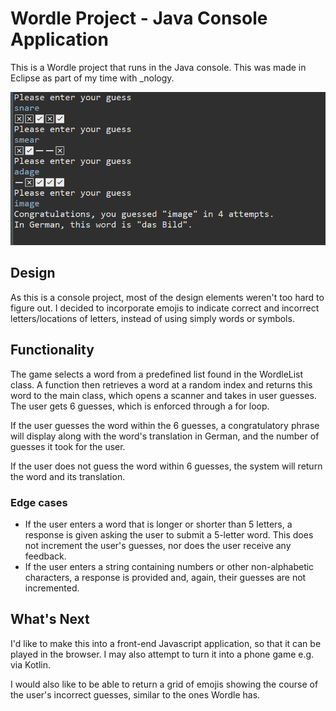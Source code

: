 # Wordle Project - Java Console Application

This is a Wordle project that runs in the Java console.
This was made in Eclipse as part of my time with \_nology.

![Wordle Project](wordle-project.PNG)

## Design

As this is a console project, most of the design elements weren't too hard to figure out.
I decided to incorporate emojis to indicate correct and incorrect letters/locations of letters, instead of using simply words or symbols.

## Functionality

The game selects a word from a predefined list found in the WordleList class. A function then retrieves a word at a random index and returns this word to the main class, which opens a scanner and takes in user guesses. The user gets 6 guesses, which is enforced through a for loop.

If the user guesses the word within the 6 guesses, a congratulatory phrase will display along with the word's translation in German, and the number of guesses it took for the user.

If the user does not guess the word within 6 guesses, the system will return the word and its translation.

### Edge cases

-   If the user enters a word that is longer or shorter than 5 letters, a response is given asking the user to submit a 5-letter word. This does not increment the user's guesses, nor does the user receive any feedback.
-   If the user enters a string containing numbers or other non-alphabetic characters, a response is provided and, again, their guesses are not incremented.

## What's Next

I'd like to make this into a front-end Javascript application, so that it can be played in the browser. I may also attempt to turn it into a phone game e.g. via Kotlin.

I would also like to be able to return a grid of emojis showing the course of the user's incorrect guesses, similar to the ones Wordle has.
